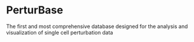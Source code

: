 # PerturBase
The first and most comprehensive database designed for the analysis and visualization of single cell perturbation data
